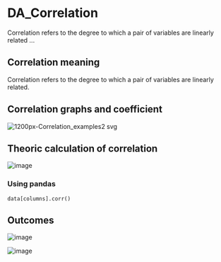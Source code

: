 # DA_Correlation
Correlation refers to the degree to which a pair of variables are linearly related ... 

## Correlation meaning
Correlation refers to the degree to which a pair of variables are linearly related.

## Correlation graphs and coefficient

![1200px-Correlation_examples2 svg](https://github.com/ChaiouraMohammed/DA_Correlation/assets/91562298/25f8fb44-5319-496f-a49d-03e6742fcdd7)

## Theoric calculation of correlation 

![image](https://github.com/ChaiouraMohammed/DA_Correlation/assets/91562298/01c37093-8887-450e-aa43-4b42c890894d)

### Using pandas
```
data[columns].corr()
```
## Outcomes
![image](https://github.com/ChaiouraMohammed/DA_Correlation/assets/91562298/40b88b95-1e47-4f36-8164-1750643ed184)

![image](https://github.com/ChaiouraMohammed/DA_Correlation/assets/91562298/c637f1d7-cc35-4100-ba40-5eba3d1288fa)

